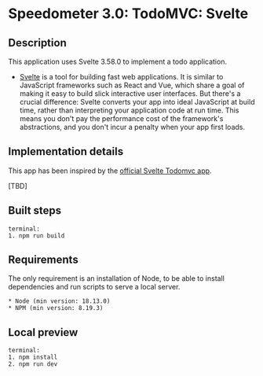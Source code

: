 # Speedometer 3.0: TodoMVC: Svelte

## Description

This application uses Svelte 3.58.0 to implement a todo application.

-   [Svelte](https://svelte.dev/) is a tool for building fast web applications. It is similar to JavaScript frameworks such as React and Vue, which share a goal of making it easy to build slick interactive user interfaces.
    But there's a crucial difference: Svelte converts your app into ideal JavaScript at build time, rather than interpreting your application code at run time. This means you don't pay the performance cost of the framework's abstractions, and you don't incur a penalty when your app first loads.

## Implementation details

This app has been inspired by the [official Svelte Todomvc app](https://github.com/sveltejs/svelte-todomvc).

[TBD]

## Built steps

```
terminal:
1. npm run build
```

## Requirements

The only requirement is an installation of Node, to be able to install dependencies and run scripts to serve a local server.

```
* Node (min version: 18.13.0)
* NPM (min version: 8.19.3)
```

## Local preview

```
terminal:
1. npm install
2. npm run dev
```
